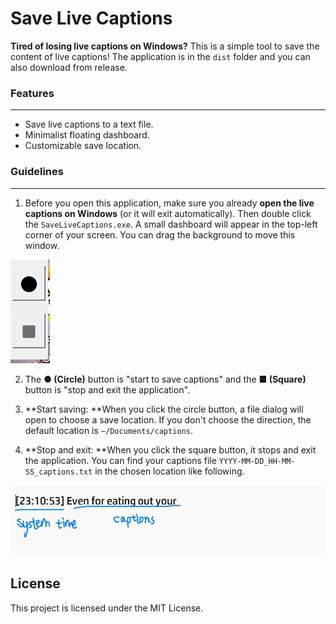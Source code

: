 # Save Live Captions

**Tired of losing live captions on Windows?**  This is a simple tool to save the content of live captions! The application is in the `dist` folder and you can also download from release.

###  Features

---

- Save live captions to a text file.
- Minimalist floating dashboard.
- Customizable save location.

### Guidelines

---

1. Before you open this application, make sure you already **open the live captions on Windows** (or it will exit automatically). Then double click the `SaveLiveCaptions.exe`. A small dashboard will appear in the top-left corner of your screen. You can drag the background to move this window.

![Dashboard Preview](./assets/dashboard.png)  

2. The **● (Circle)**  button is "start to save captions" and the **■ (Square)** button is "stop and exit the application". 

3. **Start saving: **When you click the circle button, a file dialog will open to choose a save location. If you don't choose the direction, the default location is `~/Documents/captions`. 

4. **Stop and exit: **When you click the square button, it stops and exit the application. You can find your captions file `YYYY-MM-DD_HH-MM-SS_captions.txt` in the chosen location like following.

![Captions File Example](./assets/captionsFile.png)

## License

This project is licensed under the MIT License.
